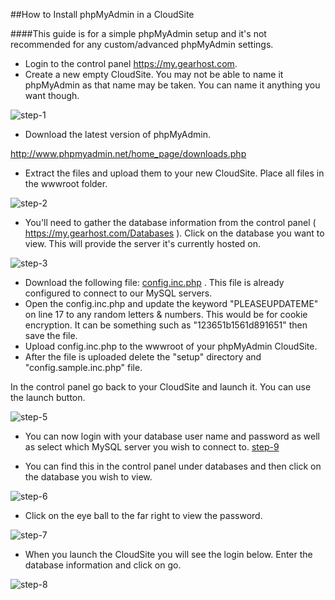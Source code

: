 
##How to Install phpMyAdmin in a CloudSite

####This guide is for a simple phpMyAdmin setup and it's not recommended for any custom/advanced phpMyAdmin settings.



* Login to the control panel https://my.gearhost.com. 
* Create a new empty CloudSite. You may not be able to name it phpMyAdmin as that name may be taken. You can name it anything you want though.
 
![step-1]
 
* Download the latest version of phpMyAdmin.

http://www.phpmyadmin.net/home_page/downloads.php
 
* Extract the files and upload them to your new CloudSite. Place all files in the wwwroot folder. 

![step-2] 


 
* You'll need to gather the database information from the control panel ( https://my.gearhost.com/Databases ).  Click on the database you want to view. This will provide the server it's currently hosted on.



![step-3]

 

 
* Download the following file: [config.inc.php](https://raw.githubusercontent.com/GearHost/docs/master/files/config.inc.php) . This file is already configured to connect to our MySQL servers.
* Open the config.inc.php and update the keyword "PLEASEUPDATEME" on line 17 to any random letters & numbers. This would be for cookie encryption. It can be something such as "123651b1561d891651" then save the file. 
* Upload config.inc.php to the wwwroot of your phpMyAdmin CloudSite. 
* After the file is uploaded delete the "setup" directory and "config.sample.inc.php" file.

In the control panel go back to your CloudSite and launch it. You can use the launch button. 


![step-5]

* You can now login with your database user name and password as well as select which MySQL server you wish to connect to. 
[step-9]

* You can find this in the control panel under databases and then click on the database you wish to view. 

![step-6]
 
* Click on the eye ball to the far right to view the password. 

![step-7]
 
* When you launch the CloudSite you will see the login below. Enter the database information and click on go. 

![step-8]

[step-1]: https://raw.githubusercontent.com/GearHost/docs/master/Images/phpmyadmin-1.png
[step-2]: https://raw.githubusercontent.com/GearHost/docs/master/Images/phpmyadmin-2.png
[step-3]: https://raw.githubusercontent.com/GearHost/docs/master/Images/phpmyadmin-3.png
[step-5]: https://raw.githubusercontent.com/GearHost/docs/master/Images/phpmyadmin-5.png
[step-6]: https://raw.githubusercontent.com/GearHost/docs/master/Images/phpmyadmin-6.png
[step-7]: https://raw.githubusercontent.com/GearHost/docs/master/Images/phpmyadmin-7.png
[step-8]: https://raw.githubusercontent.com/GearHost/docs/master/Images/phpmyadmin-8.png
[step-9]: https://raw.githubusercontent.com/GearHost/docs/master/Images/phpmyadmin-9.png